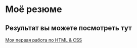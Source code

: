 # Моё резюме

## Результат вы можете посмотреть тут


 [Моя первая работа по HTML & CSS](https://itvaron.github.io/resume/)
